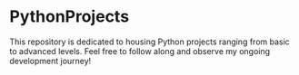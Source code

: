 # PythonProjects
This repository is dedicated to housing Python projects ranging from basic to advanced levels. Feel free to follow along and observe my ongoing development journey!
